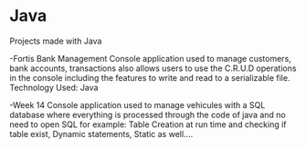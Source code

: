 # Java
Projects made with Java

-Fortis Bank Management
Console application used to manage customers, bank accounts, transactions also allows users to use the C.R.U.D operations in the console including the features to write and read to a serializable file. 
Technology Used: Java

-Week 14
Console application used to manage vehicules with a SQL database where everything is processed through the code of java and no need to open SQL for example: Table Creation at run time and checking if table exist, Dynamic statements, Static as well....

